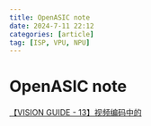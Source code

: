 ```yaml
---
title: OpenASIC note
date: 2024-7-11 22:12
categories: [article]
tag: [ISP, VPU, NPU]
---
```


# OpenASIC note
[【VISION GUIDE - 13】视频编码中的](https://mp.weixin.qq.com/s/O5jkaCddgy9WVwVhmr4NXg)